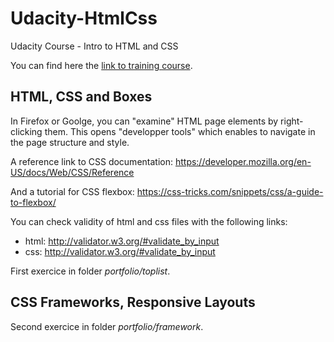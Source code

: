 # Udacity-HtmlCss

Udacity Course - Intro to HTML and CSS

You can find here the [link to training course](https://www.udacity.com/course/intro-to-html-and-css--ud304).

## HTML, CSS and Boxes

In Firefox or Goolge, you can "examine" HTML page elements by right-clicking them.
This opens "developper tools" which enables to navigate in the page structure and style.

A reference link to CSS documentation: https://developer.mozilla.org/en-US/docs/Web/CSS/Reference

And a tutorial for CSS flexbox: https://css-tricks.com/snippets/css/a-guide-to-flexbox/

You can check validity of html and css files with the following links:

- html: http://validator.w3.org/#validate_by_input
- css: http://validator.w3.org/#validate_by_input

First exercice in folder *portfolio/toplist*.

## CSS Frameworks, Responsive Layouts

Second exercice in folder *portfolio/framework*.



